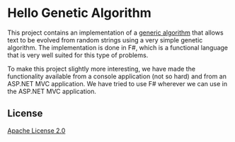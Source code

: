 # Hello Genetic Algorithm
This project contains an implementation of a [generic algorithm](http://en.wikipedia.org/wiki/Genetic_algorithm) that allows text to be evolved from random strings using a very simple genetic algorithm. The implementation is done in F#, which is a functional language that is very well suited for this type of problems.

To make this project slightly more interesting, we have made the functionality available from a console application (not so hard) and from an ASP.NET MVC application. We have tried to use F# wherever we can use in the ASP.NET MVC application.

## License
[Apache License 2.0](https://github.com/studio-donder/framework-dotnet/blob/master/LICENSE.md)